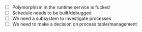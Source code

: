 
 - [ ] Polymorphism in the runtime service is fucked
 - [ ] Schedule needs to be built/debugged
 - [ ] We need a subsystem to investigate processes
 - [ ] We need to make a decision on process table/management
